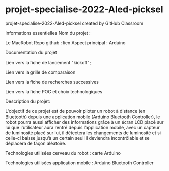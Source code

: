 # projet-specialise-2022-Aled-picksel
projet-specialise-2022-Aled-picksel created by GitHub Classroom

Informations essentielles Nom du projet :

Le MacRobot Repo github : lien Aspect principal : Arduino

Documentation du projet

Lien vers la fiche de lancement "kickoff";

Lien vers la grille de comparaison

Lien vers la fiche de recherches successives

Lien vers la fiche POC et choix technologiques

Description du projet:

L'objectif de ce projet est de pouvoir piloter un robot à distance (en Bluetooth) depuis
une application mobile (Arduino Bluetooth Controller), le robot pourra aussi afficher des informations
grâce à un écran LCD placé sur lui que l'utilisateur aura rentré depuis l’application
mobile, avec un capteur de luminosité placé sur lui, il détectera les changements de
luminosité et si celle-ci baisse jusqu’à un certain seuil il deviendra incontrôlable et se
déplacera de façon aléatoire.

Technologies utilisées cerveau du robot : carte Arduino

Technologies utilisées application mobile : Arduino Bluetooth Controller
